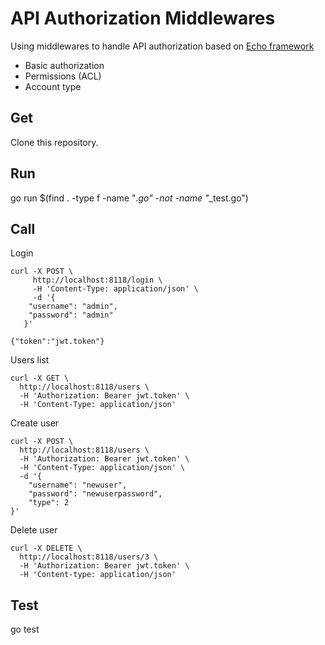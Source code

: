 # API Authorization Middlewares

Using middlewares to handle API authorization based on [Echo framework](https://echo.labstack.com/)
* Basic authorization
* Permissions (ACL)
* Account type

## Get

Clone this repository.

## Run

go run $(find . -type f -name "*.go" -not -name "*_test.go")

## Call

Login
```
curl -X POST \
     http://localhost:8118/login \
     -H 'Content-Type: application/json' \
     -d '{
   	"username": "admin",
   	"password": "admin"
   }'

{"token":"jwt.token"}
```

Users list
```
curl -X GET \
  http://localhost:8118/users \
  -H 'Authorization: Bearer jwt.token' \
  -H 'Content-Type: application/json'
```

Create user
```
curl -X POST \
  http://localhost:8118/users \
  -H 'Authorization: Bearer jwt.token' \
  -H 'Content-Type: application/json' \
  -d '{
	"username": "newuser",
	"password": "newuserpassword",
	"type": 2
}'
```

Delete user
```
curl -X DELETE \
  http://localhost:8118/users/3 \
  -H 'Authorization: Bearer jwt.token' \
  -H 'Content-type: application/json'
```

## Test

go test
